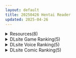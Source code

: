 ```yaml
---
layout: default
title: 20250426 Hentai Reader
updated: 2025-04-26
---
```


<details class='content-parent'>
<summary>
Resources(8)
</summary>
<details class='content-child'>
<summary>
<span class='rss-title'> [P站ID=80176562][もみおじ] 画师 fanbox系列合集至25.3 [10G] </span> <a class='rss-link' href='https://gmgard.com/gm129121' target='_blank'>&nbsp;</a>
<div class='rss-published'> 🕛 20250425 17:54:25</div>
</summary>
<img src="https://static.gmgard.us/Images/upload/17126260154252249.jpg" /><br /><p>所有流派转触手，你以为试试强盗是主角其实都是触手。按日期分类</p>
</details>
<details class='content-child'>
<summary>
<span class='rss-title'> [P站ID=464063][♣3] 画师 fanbox 合集至24.7 [8G] </span> <a class='rss-link' href='https://gmgard.com/gm129120' target='_blank'>&nbsp;</a>
<div class='rss-published'> 🕛 20250425 17:19:54</div>
</summary>
<img src="https://static.gmgard.us/Images/upload/42647260119540053.jpg" /><br /><p>今天按计划发的合集，24年末的有缺，等找到了会和今年的一起发</p>
</details>
<details class='content-child'>
<summary>
<span class='rss-title'> [P站ID=1017056][スカイ] 画师 JK Rich Thots系列合集至25.4 [1G] </span> <a class='rss-link' href='https://gmgard.com/gm129119' target='_blank'>&nbsp;</a>
<div class='rss-published'> 🕛 20250425 16:04:15</div>
</summary>
<img src="https://static.gmgard.us/Images/upload/96217260004138062.jpg" /><br /><p>仅收集jk大雷姐姐和小正太的内容。喜闻乐见的小孩开大车内容（笑）</p>
</details>
<details class='content-child'>
<summary>
<span class='rss-title'> [内嵌ds翻译润色版AI汉化][RJ404164][スタジオツンエクゼ] 少女性活記録チグサちゃん (少女生活记录 千草酱) </span> <a class='rss-link' href='https://gmgard.com/gm129118' target='_blank'>&nbsp;</a>
<div class='rss-published'> 🕛 20250425 15:12:41</div>
</summary>
<img src="https://static.gmgard.us/Images/upload/40863252222557282.jpg" /><br /><p>[スタジオツンエクゼ]的作品，プニエラと魔法の霊薬（普涅拉和救命灵药）的姊妹作。</p>
</details>
<details class='content-child'>
<summary>
<span class='rss-title'> [RJ01368748][チチーカ ]退魔巫女イナメ </span> <a class='rss-link' href='https://gmgard.com/gm129116' target='_blank'>&nbsp;</a>
<div class='rss-published'> 🕛 20250425 14:11:54</div>
</summary>
<img src="https://static.gmgard.us/Images/upload/15942252018348510.jpg" /><br /><p>像素+巫女+ACT=？</p>
</details>
<details class='content-child'>
<summary>
<span class='rss-title'> [提取动画][RJ035653][らくがき帝国]チビでメガネで巨乳ないいんちょう </span> <a class='rss-link' href='https://gmgard.com/gm129115' target='_blank'>&nbsp;</a>
<div class='rss-published'> 🕛 20250425 11:44:53</div>
</summary>
<img src="https://static.gmgard.us/Images/upload/13921251828446277.jpg" /><br /><p>作品内容</p>
</details>
<details class='content-child'>
<summary>
<span class='rss-title'> [重口警告][MMD] 3月&4月 视频[11.15GB](by Kneegod)[11.15GB] </span> <a class='rss-link' href='https://gmgard.com/gm129114' target='_blank'>&nbsp;</a>
<div class='rss-published'> 🕛 20250425 11:44:53</div>
</summary>
<img src="https://image.rolefile.win/file/1745574560120_image.png" /><br /><p>又是我们经典的老朋友,Kneegod!
预览图：</p>
</details>
<details class='content-child'>
<summary>
<span class='rss-title'> 【R3651】[小山電脳技研] 莢～肉欲の部屋～ 游戏本体+CG </span> <a class='rss-link' href='https://blog.reimu.net/archives/110255' target='_blank'>&nbsp;</a>
<div class='rss-published'> 🕛 20250425 08:00:26</div>
</summary>
巫女巫女~ 今天这作是小山電脳技研去年的巫女新作，这家更新巫女作很慢，被我长期忽视，最近才发现去年已经有了新作 &#8230; <a class="more-link" href="https://blog.reimu.net/archives/110255">继续阅读<span class="screen-reader-text">【R3651】[小山電脳技研] 莢～肉欲の部屋～ 游戏本体+CG</span></a>
</details>

</details>
<details class='content-parent'>
<summary>
DLsite Game Ranking(5)
</summary>
<details class='content-child'>
<summary>
<span class='rss-title'> 【中英日】SiNiSistar2 [ウー] </span> <a class='rss-link' href='https://www.dlsite.com/maniax/work/=/product_id/RJ01169914.html' target='_blank'>&nbsp;</a>
<div class='rss-published'> 🕛 20250426 13:16:59</div>
</summary>
<img src ="http://img.dlsite.jp/modpub/images2/work/doujin/RJ01170000/RJ01169914_img_main.jpg"/><br/>一款以“被敌人打倒时的绝望感、对毁灭·死亡的憧憬、被虐的官能”为主题的简单动作角色扮演游戏。以被诅咒的城镇和周边地区为舞台，玩家将扮演驱除魔物的修女进行战斗。
</details>
<details class='content-child'>
<summary>
<span class='rss-title'> PIXEL CALL GIRLS -REI- [Milk Engine] </span> <a class='rss-link' href='https://www.dlsite.com/maniax/work/=/product_id/RJ01167615.html' target='_blank'>&nbsp;</a>
<div class='rss-published'> 🕛 20250426 13:16:59</div>
</summary>
<img src ="http://img.dlsite.jp/modpub/images2/work/doujin/RJ01168000/RJ01167615_img_main.jpg"/><br/>ぬるぬるドット絵アニメで表現される爆乳えっちアニメ集。どこかで見た巫女さんとのデリヘル体験ゲーム風味を添えて。
</details>
<details class='content-child'>
<summary>
<span class='rss-title'> 神彩の乙女 ～売れすぎた彩視る商人～ [ダイジョビ研究所] </span> <a class='rss-link' href='https://www.dlsite.com/maniax/work/=/product_id/RJ01166703.html' target='_blank'>&nbsp;</a>
<div class='rss-published'> 🕛 20250426 13:16:59</div>
</summary>
<img src ="http://img.dlsite.jp/modpub/images2/work/doujin/RJ01167000/RJ01166703_img_main.jpg"/><br/>男主人公・濃厚なイチャラブあまあまSLG。Hシーンは段階エロや曜日日時システム、生理周期でのコンドーム有無などで、シーンに没入しやすくなっています。ダンジョン探索、武具合成、武具販売、クエスト、えっちバトルなどをしながら、各ヒロインのシナリオパートを攻略しよう!
</details>
<details class='content-child'>
<summary>
<span class='rss-title'> 暗示と呪いと欲望と [ぷっぷくじんじん] </span> <a class='rss-link' href='https://www.dlsite.com/maniax/work/=/product_id/RJ01305682.html' target='_blank'>&nbsp;</a>
<div class='rss-published'> 🕛 20250426 13:16:59</div>
</summary>
<img src ="http://img.dlsite.jp/modpub/images2/work/doujin/RJ01306000/RJ01305682_img_main.jpg"/><br/>長身爆乳騎士セシリアが、呪われた婚約者を救うため間男達と旅に出る。探索型ホラーRPG。
</details>
<details class='content-child'>
<summary>
<span class='rss-title'> PINK LIGHT 淫辱エロトラップダンジョン [馬師村] </span> <a class='rss-link' href='https://www.dlsite.com/maniax/work/=/product_id/RJ01267758.html' target='_blank'>&nbsp;</a>
<div class='rss-published'> 🕛 20250426 13:16:59</div>
</summary>
<img src ="http://img.dlsite.jp/modpub/images2/work/doujin/RJ01268000/RJ01267758_img_main.jpg"/><br/>ダンジョンに潜むエロトラップをかいくぐり(ひっかかり)ながら敵を倒せ!エロトラップアクション!
</details>

</details>
<details class='content-parent'>
<summary>
DLsite Voice Ranking(5)
</summary>
<details class='content-child'>
<summary>
<span class='rss-title'> 【4時間耳舐めASMR】201号室に引越してきたダウナーストリーマーに耳舐めされまくる毎日 ～えもこ荘の彼女たち～ [えもこ本舗] </span> <a class='rss-link' href='https://www.dlsite.com/maniax/work/=/product_id/RJ01366264.html' target='_blank'>&nbsp;</a>
<div class='rss-published'> 🕛 20250426 13:17:01</div>
</summary>
<img src ="http://img.dlsite.jp/modpub/images2/work/doujin/RJ01367000/RJ01366264_img_main.jpg"/><br/>4時間たっぷり耳舐めASMR！推しのダウナーストーリーマーに耳舐めされまくる毎日♡
</details>
<details class='content-child'>
<summary>
<span class='rss-title'> 耳ほじ忍法帖 ～姉者くノ一『葵』不埒な耳穴頂戴します～ [でぶり] </span> <a class='rss-link' href='https://www.dlsite.com/maniax/work/=/product_id/RJ01378745.html' target='_blank'>&nbsp;</a>
<div class='rss-published'> 🕛 20250426 13:17:01</div>
</summary>
<img src ="http://img.dlsite.jp/modpub/images2/work/doujin/RJ01379000/RJ01378745_img_main.jpg"/><br/>舞台は戦国、将軍家お抱えの忍者一族が暮らす離れ里! 今回のくノ一は、棟梁であるあなたが唯一頭の上がらない実の姉にして里最強と謳われる姉者くノ一『葵』〔CV:麦咲輪紫葵 様〕日頃のあなたの素行を憂い、真闇に紛れてお仕置きにやってくる！ お姉ちゃんなのに敬語が恐ろしい麦咲輪紫葵様の低音しっかりお姉さんボイスで繰り出されるドS攻め攻め耳かき修行！圧倒的強さでなす術なくお耳を蹂躙され、最後には優しい姉の本心が…！? 2時間6分！
</details>
<details class='content-child'>
<summary>
<span class='rss-title'> 【ノーハンドオナニー極限編+】エアシコ！～触れずにイく…禁断の脳イキ体験～【⚠️危険取り扱い注意⚠️】 [空心菜館] </span> <a class='rss-link' href='https://www.dlsite.com/maniax/work/=/product_id/RJ01373685.html' target='_blank'>&nbsp;</a>
<div class='rss-published'> 🕛 20250426 13:17:01</div>
</summary>
<img src ="http://img.dlsite.jp/modpub/images2/work/doujin/RJ01374000/RJ01373685_img_main.jpg"/><br/>【触れるな、でもイけ。】3人の淫らな美女に囁かれ、導かれ、脳だけで絶頂——。PC筋・前立腺・催○であなたの脳は快感に焼き尽くされる。擦らず、触れず、でも射精——“エアシコ”の真髄がここに。もう、戻れない。シリーズ最新にして最高峰、快感の終着点『ノーハンドオナニー極限編+』解禁。
</details>
<details class='content-child'>
<summary>
<span class='rss-title'> 【日文版】【性癖传教期间100日元】将压倒性强大的女将军通过催◯改变常识、性格保持不变 将性处理当作理所当然的同时一边蔑视辱骂一边作为飞机杯帮忙射精【恩爱甜蜜结局】 [あとりえスターズ] </span> <a class='rss-link' href='https://www.dlsite.com/maniax/work/=/product_id/RJ01348345.html' target='_blank'>&nbsp;</a>
<div class='rss-published'> 🕛 20250426 13:17:01</div>
</summary>
<img src ="http://img.dlsite.jp/modpub/images2/work/doujin/RJ01349000/RJ01348345_img_main.jpg"/><br/>将那位以超凡武力闻名于世的女骑士将军通过催◯改变常识、性格保持不变 、性格意识保持不变 对「你」进行熟练的性处理最终走向恩爱甜蜜结局的轻量催◯(施加方)音声!
</details>
<details class='content-child'>
<summary>
<span class='rss-title'> 【アズールレーンASMR】指揮官を癒やし隊！ヒンデンブルクの悦楽遊興 [アトリエメール] </span> <a class='rss-link' href='https://www.dlsite.com/maniax/work/=/product_id/RJ01377420.html' target='_blank'>&nbsp;</a>
<div class='rss-published'> 🕛 20250426 13:17:01</div>
</summary>
<img src ="http://img.dlsite.jp/modpub/images2/work/doujin/RJ01378000/RJ01377420_img_main.jpg"/><br/>「契約者…あなたの望みは何？」
</details>

</details>
<details class='content-parent'>
<summary>
DLsite Comic Ranking(5)
</summary>
<details class='content-child'>
<summary>
<span class='rss-title'> なまオナホ先輩♡ ~ヤリたがりの先輩が後輩くんを煽ったらバッコバコに犯されてめちゃくちゃ射精される話~ [sumomo] </span> <a class='rss-link' href='https://www.dlsite.com/maniax/work/=/product_id/RJ01365103.html' target='_blank'>&nbsp;</a>
<div class='rss-published'> 🕛 20250426 13:17:03</div>
</summary>
<img src ="http://img.dlsite.jp/modpub/images2/work/doujin/RJ01366000/RJ01365103_img_main.jpg"/><br/>セックス大好きな低身長巨乳の先輩が後輩の男の子にオナホにされる漫画です
</details>
<details class='content-child'>
<summary>
<span class='rss-title'> 1000枚のミリエロCG大行進！ [Werk] </span> <a class='rss-link' href='https://www.dlsite.com/maniax/work/=/product_id/RJ01374490.html' target='_blank'>&nbsp;</a>
<div class='rss-published'> 🕛 20250426 13:17:03</div>
</summary>
<img src ="http://img.dlsite.jp/modpub/images2/work/doujin/RJ01375000/RJ01374490_img_main.jpg"/><br/>8年間の集大成！ 支援サイトの有料プランで公開した約1000枚のアイドルのエッチCG詰め合わせ！
</details>
<details class='content-child'>
<summary>
<span class='rss-title'> 廃屋少女「綾奈」 [ライジングチャーハン] </span> <a class='rss-link' href='https://www.dlsite.com/maniax/work/=/product_id/RJ01033354.html' target='_blank'>&nbsp;</a>
<div class='rss-published'> 🕛 20250426 13:17:03</div>
</summary>
<img src ="http://img.dlsite.jp/modpub/images2/work/doujin/RJ01034000/RJ01033354_img_main.jpg"/><br/>陸上部の巨乳ボーイッシュ・ボクっ娘後輩と、種馬先輩の廃屋汚部屋濃厚交尾
</details>
<details class='content-child'>
<summary>
<span class='rss-title'> マダム・アムリア―巨乳貴婦人のドスケベセックスに芽生えた逆NTR愛― ～年上マダムの愛に堕ちる騎士♡～ [サーチライト] </span> <a class='rss-link' href='https://www.dlsite.com/maniax/work/=/product_id/RJ01372859.html' target='_blank'>&nbsp;</a>
<div class='rss-published'> 🕛 20250426 13:17:03</div>
</summary>
<img src ="http://img.dlsite.jp/modpub/images2/work/doujin/RJ01373000/RJ01372859_img_main.jpg"/><br/>己を救ってくれた貴族に奉公する若き騎士、ユーリ。主家の姫と将来を誓い合う彼に危機が忍び寄る。主家の弱みを握った女商人ーマダム・アムリアーが取引を持ち掛けてきたのだ。姫を守るため女の手に落ちるが、〈貴婦人〉の美貌と手管は、彼の心を蝕み始め……純情なお姫様が居るのに、下心と欲望に満ちた巨乳美女に誘惑されまくる逆NTR小説です。
</details>
<details class='content-child'>
<summary>
<span class='rss-title'> 異教徒交流会 [ヨールキ・パールキ] </span> <a class='rss-link' href='https://www.dlsite.com/maniax/work/=/product_id/RJ01123497.html' target='_blank'>&nbsp;</a>
<div class='rss-published'> 🕛 20250426 13:17:03</div>
</summary>
<img src ="http://img.dlsite.jp/modpub/images2/work/doujin/RJ01124000/RJ01123497_img_main.jpg"/><br/>巫女と神子と特異体質
</details>

</details>
